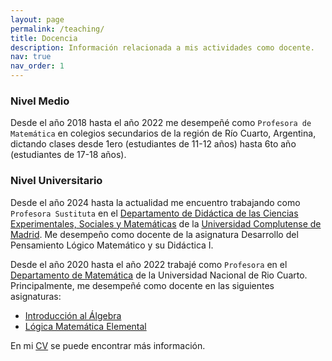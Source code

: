 ```yaml
---
layout: page
permalink: /teaching/
title: Docencia
description: Información relacionada a mis actividades como docente.
nav: true
nav_order: 1
---
```


### Nivel Medio

Desde el año 2018 hasta el año 2022 me desempeñé como `Profesora de Matemática` en colegios secundarios de la región de Río Cuarto, Argentina, dictando clases desde 1ero (estudiantes de 11-12 años) hasta 6to año (estudiantes de 17-18 años).

### Nivel Universitario

Desde el año 2024 hasta la actualidad me encuentro trabajando como `Profesora Sustituta` en el [Departamento de Didáctica de las Ciencias Experimentales, Sociales y Matemáticas](https://www.ucm.es/departamento-de-didactica-de-las-ciencias-experimentales,-ciencias-sociales-y-matematicas) de la [Universidad Complutense de Madrid](https://www.ucm.es/). Me desempeño como docente de la asignatura Desarrollo del Pensamiento Lógico Matemático y su Didáctica I.

Desde el año 2020 hasta el año 2022 trabajé como `Profesora` en el [Departamento de Matemática](http://mat.exa.unrc.edu.ar/) de la Universidad Nacional de Rio Cuarto. Principalmente, me desempeñé como docente en las siguientes asignaturas:
  - [Introducción al Álgebra](https://sisinfo.unrc.edu.ar/repositorio/sial/programas/facu2/2_2021_1946_2115710.pdf)
  - [Lógica Matemática Elemental](https://sisinfo.unrc.edu.ar/repositorio/sial/programas/facu2/2_2018_1934_1115710.pdf)

 En mi [CV](/assets/pdf/bmilanesio-cv-es.pdf) se puede encontrar más información.

